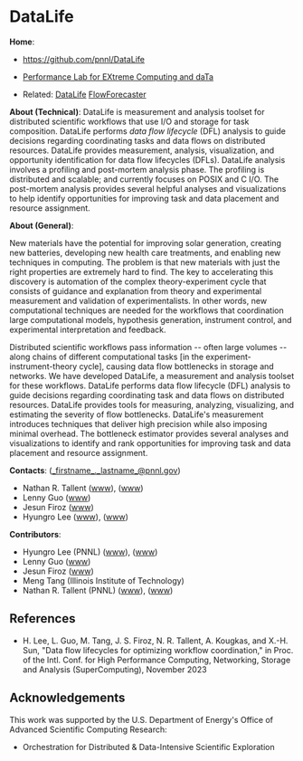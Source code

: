 <!-- -*-Mode: markdown;-*- -->
<!-- $Id$ -->


DataLife
=============================================================================

**Home**:
  - https://github.com/pnnl/DataLife
  
  - [Performance Lab for EXtreme Computing and daTa](https://github.com/perflab-exact)

  - Related: 
  [DataLife](https://github.com/pnnl/DataLife)
  [FlowForecaster](https://github.com/pnnl/FlowForecaster)
  <!-- [DaYu](https://github.com/pnnl/DaYu) -->


**About (Technical)**: DataLife is measurement and analysis toolset for
distributed scientific workflows that use I/O and storage for task
composition. DataLife performs _data flow lifecycle_ (DFL) analysis to
guide decisions regarding coordinating tasks and data flows on
distributed resources. DataLife provides measurement, analysis,
visualization, and opportunity identification for data flow lifecycles
(DFLs). DataLife analysis involves a profiling and post-mortem
analysis phase. The profiling is distributed and scalable; and
currently focuses on POSIX and C I/O. The post-mortem analysis
provides several helpful analyses and visualizations to help identify
opportunities for improving task and data placement and resource
assignment.


**About (General)**: 

New materials have the potential for improving solar generation,
creating new batteries, developing new health care treatments, and
enabling new techniques in computing. The problem is that new
materials with just the right properties are extremely hard to
find. The key to accelerating this discovery is automation of the
complex theory-experiment cycle that consists of guidance and
explanation from theory and experimental measurement and validation of
experimentalists. In other words, new computational techniques are
needed for the workflows that coordination large computational models,
hypothesis generation, instrument control, and experimental
interpretation and feedback.

Distributed scientific workflows pass information -- often large
volumes -- along chains of different computational tasks [in the
experiment-instrument-theory cycle], causing data flow bottlenecks in
storage and networks. We have developed DataLife, a measurement and
analysis toolset for these workflows. DataLife performs data flow
lifecycle (DFL) analysis to guide decisions regarding coordinating
task and data flows on distributed resources. DataLife provides tools
for measuring, analyzing, visualizing, and estimating the severity of
flow bottlenecks. DataLife's measurement introduces techniques that
deliver high precision while also imposing minimal overhead. The
bottleneck estimator provides several analyses and visualizations to
identify and rank opportunities for improving task and data placement
and resource assignment.


**Contacts**: (_firstname_._lastname_@pnnl.gov)
  - Nathan R. Tallent ([www](https://hpc.pnnl.gov/people/tallent)), ([www](https://www.pnnl.gov/people/nathan-tallent))
  - Lenny Guo ([www](https://www.pnnl.gov/people/luanzheng-guo))
  - Jesun Firoz ([www](https://www.pnnl.gov/people/jesun-firoz))
  - Hyungro Lee ([www](https://www.pnnl.gov/science/staff/staff_info.asp?staff_num=10843)), ([www](https://lee212.github.io/))


**Contributors**:
  - Hyungro Lee (PNNL) ([www](https://www.pnnl.gov/science/staff/staff_info.asp?staff_num=10843)), ([www](https://lee212.github.io/))
  - Lenny Guo ([www](https://www.pnnl.gov/people/luanzheng-guo))
  - Jesun Firoz ([www](https://www.pnnl.gov/people/jesun-firoz))
  - Meng Tang (Illinois Institute of Technology)
  - Nathan R. Tallent (PNNL) ([www](https://hpc.pnnl.gov/people/tallent)), ([www](https://www.pnnl.gov/people/nathan-tallent))



References
-----------------------------------------------------------------------------

* H. Lee, L. Guo, M. Tang, J. S. Firoz, N. R. Tallent, A. Kougkas, and X.-H. Sun, "Data flow lifecycles for optimizing workflow coordination," in Proc. of the Intl. Conf. for High Performance Computing, Networking, Storage and Analysis (SuperComputing), November 2023



Acknowledgements
-----------------------------------------------------------------------------

This work was supported by the U.S. Department of Energy's Office of
Advanced Scientific Computing Research:

- Orchestration for Distributed & Data-Intensive Scientific Exploration



